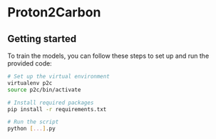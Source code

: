 # Proton2Carbon

## Getting started
To train the models, you can follow these steps to set up and run the provided code:

```bash
# Set up the virtual environment
virtualenv p2c
source p2c/bin/activate

# Install required packages
pip install -r requirements.txt

# Run the script
python [...].py
